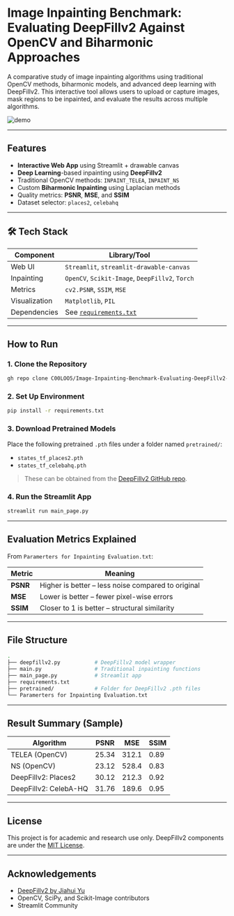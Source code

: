# Image Inpainting Benchmark: Evaluating DeepFillv2 Against OpenCV and Biharmonic Approaches

A comparative study of image inpainting algorithms using traditional OpenCV methods, biharmonic models, and advanced deep learning with DeepFillv2. This interactive tool allows users to upload or capture images, mask regions to be inpainted, and evaluate the results across multiple algorithms.

![demo](https://user-images.githubusercontent.com/demo-placeholder.png)

---

## Features

- **Interactive Web App** using Streamlit + drawable canvas  
- **Deep Learning**-based inpainting using **DeepFillv2**  
- Traditional OpenCV methods: `INPAINT_TELEA`, `INPAINT_NS`  
- Custom **Biharmonic Inpainting** using Laplacian methods  
- Quality metrics: **PSNR**, **MSE**, and **SSIM**  
- Dataset selector: `places2`, `celebahq`  

---

## 🛠️ Tech Stack

| Component         | Library/Tool                    |
|------------------|---------------------------------|
| Web UI           | `Streamlit`, `streamlit-drawable-canvas` |
| Inpainting       | `OpenCV`, `Scikit-Image`, `DeepFillv2`, `Torch` |
| Metrics          | `cv2.PSNR`, `SSIM`, `MSE` |
| Visualization    | `Matplotlib`, `PIL` |
| Dependencies     | See [`requirements.txt`](./requirements.txt) |

---

## How to Run

### 1. Clone the Repository

```bash
gh repo clone C00LOO5/Image-Inpainting-Benchmark-Evaluating-DeepFillv2-Against-OpenCV-and-Biharmonic-Approaches
```

### 2. Set Up Environment

```bash
pip install -r requirements.txt
```

### 3. Download Pretrained Models

Place the following pretrained `.pth` files under a folder named `pretrained/`:
- `states_tf_places2.pth`
- `states_tf_celebahq.pth`

> These can be obtained from the [DeepFillv2 GitHub repo](https://github.com/JiahuiYu/generative_inpainting).

### 4. Run the Streamlit App

```bash
streamlit run main_page.py
```

---

## Evaluation Metrics Explained

From `Paramerters for Inpainting Evaluation.txt`:

| Metric | Meaning |
|--------|---------|
| **PSNR** | Higher is better – less noise compared to original |
| **MSE** | Lower is better – fewer pixel-wise errors |
| **SSIM** | Closer to 1 is better – structural similarity |

---

## File Structure

```bash
.
├── deepfillv2.py           # DeepFillv2 model wrapper
├── main.py                 # Traditional inpainting functions
├── main_page.py            # Streamlit app
├── requirements.txt
├── pretrained/             # Folder for DeepFillv2 .pth files
└── Paramerters for Inpainting Evaluation.txt
```

---

## Result Summary (Sample)

| Algorithm              | PSNR  | MSE   | SSIM |
|------------------------|-------|-------|------|
| TELEA (OpenCV)         | 25.34 | 312.1 | 0.89 |
| NS (OpenCV)            | 23.12 | 528.4 | 0.83 |
| DeepFillv2: Places2    | 30.12 | 212.3 | 0.92 |
| DeepFillv2: CelebA-HQ  | 31.76 | 189.6 | 0.95 |

---

## License

This project is for academic and research use only. DeepFillv2 components are under the [MIT License](https://github.com/JiahuiYu/generative_inpainting/blob/master/LICENSE).

---

## Acknowledgements

- [DeepFillv2 by Jiahui Yu](https://github.com/JiahuiYu/generative_inpainting)
- OpenCV, SciPy, and Scikit-Image contributors
- Streamlit Community
